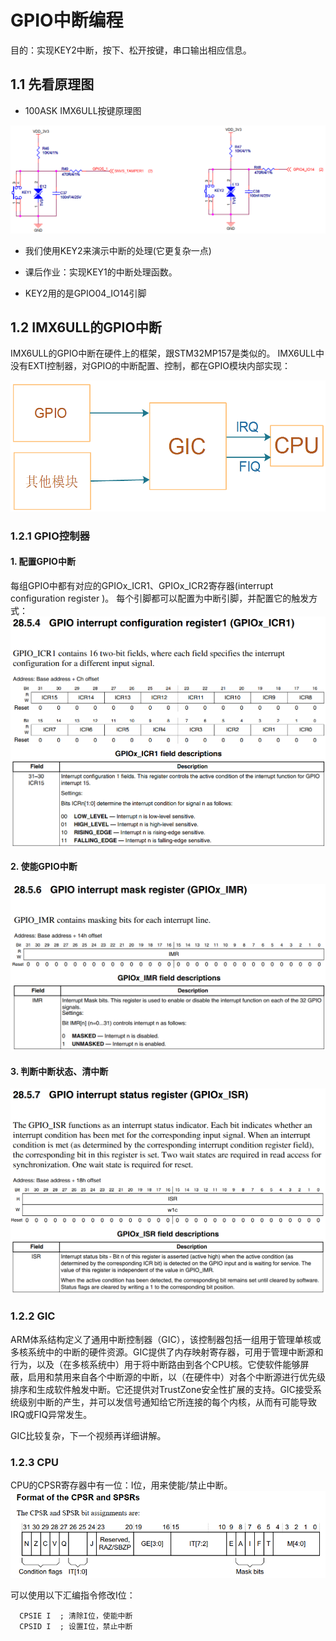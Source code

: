 # GPIO中断编程

目的：实现KEY2中断，按下、松开按键，串口输出相应信息。

## 1.1 先看原理图

* 100ASK IMX6ULL按键原理图

![](lesson/exception_irq/58_imx6ull_key_sch.png)

* 我们使用KEY2来演示中断的处理(它更复杂一点)

* 课后作业：实现KEY1的中断处理函数。

* KEY2用的是GPIO04_IO14引脚


## 1.2 IMX6ULL的GPIO中断

IMX6ULL的GPIO中断在硬件上的框架，跟STM32MP157是类似的。
IMX6ULL中没有EXTI控制器，对GPIO的中断配置、控制，都在GPIO模块内部实现：

![image-20201116000539003](lesson/exception_irq/033_imx6ull_gpio_gic.png)



### 1.2.1 GPIO控制器

#### 1. 配置GPIO中断

每组GPIO中都有对应的GPIOx_ICR1、GPIOx_ICR2寄存器(interrupt configuration register )。
每个引脚都可以配置为中断引脚，并配置它的触发方式：
![](lesson/exception_irq/034_imx6ull_gpiox_icr1.png)



#### 2. 使能GPIO中断

![](lesson/exception_irq/035_imx6ull_gpiox_imr.png)



#### 3. 判断中断状态、清中断

![image-20201116001853748](lesson/exception_irq/036_imx6ull_gpiox_isr.png)

### 1.2.2 GIC

ARM体系结构定义了通用中断控制器（GIC），该控制器包括一组用于管理单核或多核系统中的中断的硬件资源。GIC提供了内存映射寄存器，可用于管理中断源和行为，以及（在多核系统中）用于将中断路由到各个CPU核。它使软件能够屏蔽，启用和禁用来自各个中断源的中断，以（在硬件中）对各个中断源进行优先级排序和生成软件触发中断。它还提供对TrustZone安全性扩展的支持。GIC接受系统级别中断的产生，并可以发信号通知给它所连接的每个内核，从而有可能导致IRQ或FIQ异常发生。

GIC比较复杂，下一个视频再详细讲解。

### 1.2.3 CPU

CPU的CPSR寄存器中有一位：I位，用来使能/禁止中断。
![](lesson/exception_irq/008_xpsr.png)

可以使用以下汇编指令修改I位：

```
  CPSIE I  ; 清除I位，使能中断
  CPSID I  ; 设置I位，禁止中断
```


